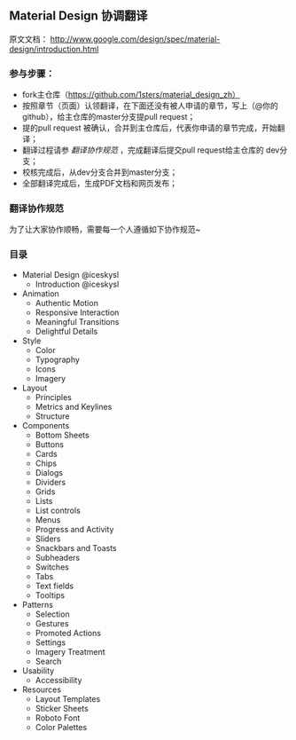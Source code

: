 ## Material Design 协调翻译

原文文档：
http://www.google.com/design/spec/material-design/introduction.html


### 参与步骤：
* fork主仓库（https://github.com/1sters/material_design_zh）
* 按照章节（页面）认领翻译，在下面还没有被人申请的章节，写上（@你的github），给主仓库的master分支提pull request；
* 提的pull request 被确认，合并到主仓库后，代表你申请的章节完成，开始翻译；
* 翻译过程请参 *翻译协作规范* ，完成翻译后提交pull request给主仓库的 dev分支；
* 校核完成后，从dev分支合并到master分支；
* 全部翻译完成后，生成PDF文档和网页发布；

### 翻译协作规范
为了让大家协作顺畅，需要每一个人遵循如下协作规范~

### 目录

* Material Design @iceskysl 
  * Introduction @iceskysl
* Animation
  * Authentic Motion
  * Responsive Interaction
  * Meaningful Transitions
  * Delightful Details
* Style
  * Color
  * Typography
  * Icons
  * Imagery
* Layout
  * Principles
  * Metrics and Keylines
  * Structure
* Components
  * Bottom Sheets
  * Buttons
  * Cards
  * Chips
  * Dialogs
  * Dividers
  * Grids
  * Lists
  * List controls
  * Menus
  * Progress and Activity
  * Sliders
  * Snackbars and Toasts
  * Subheaders
  * Switches
  * Tabs
  * Text fields
  * Tooltips
* Patterns
  * Selection
  * Gestures
  * Promoted Actions
  * Settings
  * Imagery Treatment
  * Search
* Usability
  * Accessibility
* Resources
  * Layout Templates
  * Sticker Sheets
  * Roboto Font
  * Color Palettes
